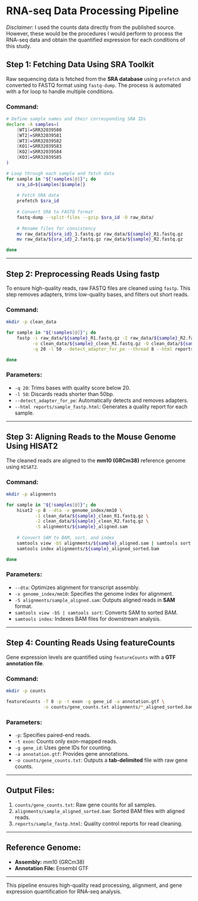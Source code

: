 # **RNA-seq Data Processing Pipeline**

*Disclaimer:* I used the counts data directly from the published source. However, these would be the procedures I would perform to process the RNA-seq data and obtain the quantified expression for each conditions of this study.

## **Step 1: Fetching Data Using SRA Toolkit**

Raw sequencing data is fetched from the **SRA database** using `prefetch` and converted to FASTQ format using `fastq-dump`. The process is automated with a for loop to handle multiple conditions.

### **Command:**
```bash
# Define sample names and their corresponding SRA IDs
declare -A samples=(
    [WT1]=SRR32039580
    [WT2]=SRR32039581
    [WT3]=SRR32039582
    [KO1]=SRR32039583
    [KO2]=SRR32039584
    [KO3]=SRR32039585
)

# Loop through each sample and fetch data
for sample in "${!samples[@]}"; do
    sra_id=${samples[$sample]}
    
    # Fetch SRA data
    prefetch $sra_id
    
    # Convert SRA to FASTQ format
    fastq-dump --split-files --gzip $sra_id -O raw_data/
    
    # Rename files for consistency
    mv raw_data/${sra_id}_1.fastq.gz raw_data/${sample}_R1.fastq.gz
    mv raw_data/${sra_id}_2.fastq.gz raw_data/${sample}_R2.fastq.gz

done
```

---

## **Step 2: Preprocessing Reads Using fastp**

To ensure high-quality reads, raw FASTQ files are cleaned using `fastp`. This step removes adapters, trims low-quality bases, and filters out short reads.

### **Command:**
```bash
mkdir -p clean_data

for sample in "${!samples[@]}"; do
    fastp -i raw_data/${sample}_R1.fastq.gz -I raw_data/${sample}_R2.fastq.gz \
          -o clean_data/${sample}_clean_R1.fastq.gz -O clean_data/${sample}_clean_R2.fastq.gz \
          -q 20 -l 50 --detect_adapter_for_pe --thread 8 --html reports/${sample}_fastp.html

done
```

### **Parameters:**
- `-q 20`: Trims bases with quality score below 20.
- `-l 50`: Discards reads shorter than 50bp.
- `--detect_adapter_for_pe`: Automatically detects and removes adapters.
- `--html reports/sample_fastp.html`: Generates a quality report for each sample.

---

## **Step 3: Aligning Reads to the Mouse Genome Using HISAT2**

The cleaned reads are aligned to the **mm10 (GRCm38)** reference genome using `HISAT2`.

### **Command:**
```bash
mkdir -p alignments

for sample in "${!samples[@]}"; do
    hisat2 -p 8 --dta -x genome_index/mm10 \
           -1 clean_data/${sample}_clean_R1.fastq.gz \
           -2 clean_data/${sample}_clean_R2.fastq.gz \
           -S alignments/${sample}_aligned.sam
    
    # Convert SAM to BAM, sort, and index
    samtools view -bS alignments/${sample}_aligned.sam | samtools sort -o alignments/${sample}_aligned_sorted.bam
    samtools index alignments/${sample}_aligned_sorted.bam

done
```

### **Parameters:**
- `--dta`: Optimizes alignment for transcript assembly.
- `-x genome_index/mm10`: Specifies the genome index for alignment.
- `-S alignments/sample_aligned.sam`: Outputs aligned reads in **SAM** format.
- `samtools view -bS | samtools sort`: Converts SAM to sorted BAM.
- `samtools index`: Indexes BAM files for downstream analysis.

---

## **Step 4: Counting Reads Using featureCounts**

Gene expression levels are quantified using `featureCounts` with a **GTF annotation file**.

### **Command:**
```bash
mkdir -p counts

featureCounts -T 8 -p -t exon -g gene_id -a annotation.gtf \
              -o counts/gene_counts.txt alignments/*_aligned_sorted.bam
```

### **Parameters:**
- `-p`: Specifies paired-end reads.
- `-t exon`: Counts only exon-mapped reads.
- `-g gene_id`: Uses gene IDs for counting.
- `-a annotation.gtf`: Provides gene annotations.
- `-o counts/gene_counts.txt`: Outputs a **tab-delimited** file with raw gene counts.

---

## **Output Files:**
1. `counts/gene_counts.txt`: Raw gene counts for all samples.
2. `alignments/sample_aligned_sorted.bam`: Sorted BAM files with aligned reads.
3. `reports/sample_fastp.html`: Quality control reports for read cleaning.

---

## **Reference Genome:**
- **Assembly:** mm10 (GRCm38)
- **Annotation File:** Ensembl GTF

---

This pipeline ensures high-quality read processing, alignment, and gene expression quantification for RNA-seq analysis.
